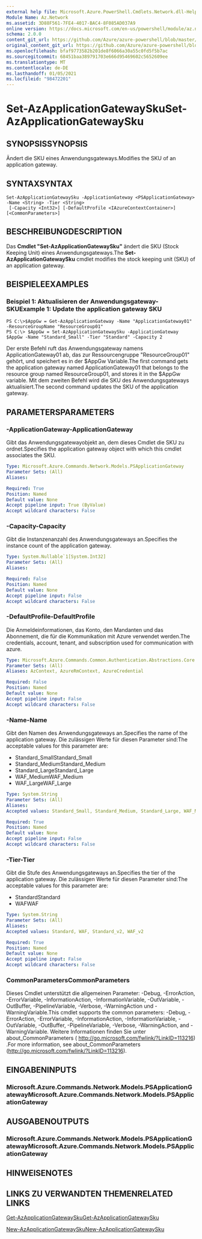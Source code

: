 ```yaml
---
external help file: Microsoft.Azure.PowerShell.Cmdlets.Network.dll-Help.xml
Module Name: Az.Network
ms.assetid: 3D88F561-7FE4-4017-BAC4-8F085AD037A9
online version: https://docs.microsoft.com/en-us/powershell/module/az.network/set-azapplicationgatewaysku
schema: 2.0.0
content_git_url: https://github.com/Azure/azure-powershell/blob/master/src/Network/Network/help/Set-AzApplicationGatewaySku.md
original_content_git_url: https://github.com/Azure/azure-powershell/blob/master/src/Network/Network/help/Set-AzApplicationGatewaySku.md
ms.openlocfilehash: bfaf9773582b201de8f6066a30a55c0fd5f5b7ac
ms.sourcegitcommit: 68451baa389791703e666d95469602c5652609ee
ms.translationtype: MT
ms.contentlocale: de-DE
ms.lasthandoff: 01/05/2021
ms.locfileid: "98472201"
---
```

# <span data-ttu-id="1d0b0-101">Set-AzApplicationGatewaySku</span><span class="sxs-lookup"><span data-stu-id="1d0b0-101">Set-AzApplicationGatewaySku</span></span>

## <span data-ttu-id="1d0b0-102">SYNOPSIS</span><span class="sxs-lookup"><span data-stu-id="1d0b0-102">SYNOPSIS</span></span>
<span data-ttu-id="1d0b0-103">Ändert die SKU eines Anwendungsgateways.</span><span class="sxs-lookup"><span data-stu-id="1d0b0-103">Modifies the SKU of an application gateway.</span></span>

## <span data-ttu-id="1d0b0-104">SYNTAX</span><span class="sxs-lookup"><span data-stu-id="1d0b0-104">SYNTAX</span></span>

```
Set-AzApplicationGatewaySku -ApplicationGateway <PSApplicationGateway> -Name <String> -Tier <String>
 [-Capacity <Int32>] [-DefaultProfile <IAzureContextContainer>] [<CommonParameters>]
```

## <span data-ttu-id="1d0b0-105">BESCHREIBUNG</span><span class="sxs-lookup"><span data-stu-id="1d0b0-105">DESCRIPTION</span></span>
<span data-ttu-id="1d0b0-106">Das **Cmdlet "Set-AzApplicationGatewaySku"** ändert die SKU (Stock Keeping Unit) eines Anwendungsgateways.</span><span class="sxs-lookup"><span data-stu-id="1d0b0-106">The **Set-AzApplicationGatewaySku** cmdlet modifies the stock keeping unit (SKU) of an application gateway.</span></span>

## <span data-ttu-id="1d0b0-107">BEISPIELE</span><span class="sxs-lookup"><span data-stu-id="1d0b0-107">EXAMPLES</span></span>

### <span data-ttu-id="1d0b0-108">Beispiel 1: Aktualisieren der Anwendungsgateway-SKU</span><span class="sxs-lookup"><span data-stu-id="1d0b0-108">Example 1: Update the application gateway SKU</span></span>
```
PS C:\>$AppGw = Get-AzApplicationGateway -Name "ApplicationGateway01" -ResourceGroupName "ResourceGroup01"
PS C:\> $AppGw = Set-AzApplicationGatewaySku -ApplicationGateway $AppGw -Name "Standard_Small" -Tier "Standard" -Capacity 2
```

<span data-ttu-id="1d0b0-109">Der erste Befehl ruft das Anwendungsgateway namens ApplicationGateway01 ab, das zur Ressourcengruppe "ResourceGroup01" gehört, und speichert es in der $AppGw Variable.</span><span class="sxs-lookup"><span data-stu-id="1d0b0-109">The first command gets the application gateway named ApplicationGateway01 that belongs to the resource group named ResourceGroup01, and stores it in the $AppGw variable.</span></span>
<span data-ttu-id="1d0b0-110">Mit dem zweiten Befehl wird die SKU des Anwendungsgateways aktualisiert.</span><span class="sxs-lookup"><span data-stu-id="1d0b0-110">The second command updates the SKU of the application gateway.</span></span>

## <span data-ttu-id="1d0b0-111">PARAMETERS</span><span class="sxs-lookup"><span data-stu-id="1d0b0-111">PARAMETERS</span></span>

### <span data-ttu-id="1d0b0-112">-ApplicationGateway</span><span class="sxs-lookup"><span data-stu-id="1d0b0-112">-ApplicationGateway</span></span>
<span data-ttu-id="1d0b0-113">Gibt das Anwendungsgatewayobjekt an, dem dieses Cmdlet die SKU zu ordnet.</span><span class="sxs-lookup"><span data-stu-id="1d0b0-113">Specifies the application gateway object with which this cmdlet associates the SKU.</span></span>

```yaml
Type: Microsoft.Azure.Commands.Network.Models.PSApplicationGateway
Parameter Sets: (All)
Aliases:

Required: True
Position: Named
Default value: None
Accept pipeline input: True (ByValue)
Accept wildcard characters: False
```

### <span data-ttu-id="1d0b0-114">-Capacity</span><span class="sxs-lookup"><span data-stu-id="1d0b0-114">-Capacity</span></span>
<span data-ttu-id="1d0b0-115">Gibt die Instanzenanzahl des Anwendungsgateways an.</span><span class="sxs-lookup"><span data-stu-id="1d0b0-115">Specifies the instance count of the application gateway.</span></span>

```yaml
Type: System.Nullable`1[System.Int32]
Parameter Sets: (All)
Aliases:

Required: False
Position: Named
Default value: None
Accept pipeline input: False
Accept wildcard characters: False
```

### <span data-ttu-id="1d0b0-116">-DefaultProfile</span><span class="sxs-lookup"><span data-stu-id="1d0b0-116">-DefaultProfile</span></span>
<span data-ttu-id="1d0b0-117">Die Anmeldeinformationen, das Konto, den Mandanten und das Abonnement, die für die Kommunikation mit Azure verwendet werden.</span><span class="sxs-lookup"><span data-stu-id="1d0b0-117">The credentials, account, tenant, and subscription used for communication with azure.</span></span>

```yaml
Type: Microsoft.Azure.Commands.Common.Authentication.Abstractions.Core.IAzureContextContainer
Parameter Sets: (All)
Aliases: AzContext, AzureRmContext, AzureCredential

Required: False
Position: Named
Default value: None
Accept pipeline input: False
Accept wildcard characters: False
```

### <span data-ttu-id="1d0b0-118">-Name</span><span class="sxs-lookup"><span data-stu-id="1d0b0-118">-Name</span></span>
<span data-ttu-id="1d0b0-119">Gibt den Namen des Anwendungsgateways an.</span><span class="sxs-lookup"><span data-stu-id="1d0b0-119">Specifies the name of the application gateway.</span></span>
<span data-ttu-id="1d0b0-120">Die zulässigen Werte für diesen Parameter sind:</span><span class="sxs-lookup"><span data-stu-id="1d0b0-120">The acceptable values for this parameter are:</span></span>
- <span data-ttu-id="1d0b0-121">Standard_Small</span><span class="sxs-lookup"><span data-stu-id="1d0b0-121">Standard_Small</span></span>
- <span data-ttu-id="1d0b0-122">Standard_Medium</span><span class="sxs-lookup"><span data-stu-id="1d0b0-122">Standard_Medium</span></span>
- <span data-ttu-id="1d0b0-123">Standard_Large</span><span class="sxs-lookup"><span data-stu-id="1d0b0-123">Standard_Large</span></span>
- <span data-ttu-id="1d0b0-124">WAF_Medium</span><span class="sxs-lookup"><span data-stu-id="1d0b0-124">WAF_Medium</span></span>
- <span data-ttu-id="1d0b0-125">WAF_Large</span><span class="sxs-lookup"><span data-stu-id="1d0b0-125">WAF_Large</span></span>

```yaml
Type: System.String
Parameter Sets: (All)
Aliases:
Accepted values: Standard_Small, Standard_Medium, Standard_Large, WAF_Medium, WAF_Large, Standard_v2, WAF_v2

Required: True
Position: Named
Default value: None
Accept pipeline input: False
Accept wildcard characters: False
```

### <span data-ttu-id="1d0b0-126">-Tier</span><span class="sxs-lookup"><span data-stu-id="1d0b0-126">-Tier</span></span>
<span data-ttu-id="1d0b0-127">Gibt die Stufe des Anwendungsgateways an.</span><span class="sxs-lookup"><span data-stu-id="1d0b0-127">Specifies the tier of the application gateway.</span></span>
<span data-ttu-id="1d0b0-128">Die zulässigen Werte für diesen Parameter sind:</span><span class="sxs-lookup"><span data-stu-id="1d0b0-128">The acceptable values for this parameter are:</span></span>
- <span data-ttu-id="1d0b0-129">Standard</span><span class="sxs-lookup"><span data-stu-id="1d0b0-129">Standard</span></span>
- <span data-ttu-id="1d0b0-130">WAF</span><span class="sxs-lookup"><span data-stu-id="1d0b0-130">WAF</span></span>

```yaml
Type: System.String
Parameter Sets: (All)
Aliases:
Accepted values: Standard, WAF, Standard_v2, WAF_v2

Required: True
Position: Named
Default value: None
Accept pipeline input: False
Accept wildcard characters: False
```

### <span data-ttu-id="1d0b0-131">CommonParameters</span><span class="sxs-lookup"><span data-stu-id="1d0b0-131">CommonParameters</span></span>
<span data-ttu-id="1d0b0-132">Dieses Cmdlet unterstützt die allgemeinen Parameter: -Debug, -ErrorAction, -ErrorVariable, -InformationAction, -InformationVariable, -OutVariable, -OutBuffer, -PipelineVariable, -Verbose, -WarningAction und -WarningVariable.</span><span class="sxs-lookup"><span data-stu-id="1d0b0-132">This cmdlet supports the common parameters: -Debug, -ErrorAction, -ErrorVariable, -InformationAction, -InformationVariable, -OutVariable, -OutBuffer, -PipelineVariable, -Verbose, -WarningAction, and -WarningVariable.</span></span> <span data-ttu-id="1d0b0-133">Weitere Informationen finden Sie unter about_CommonParameters ( http://go.microsoft.com/fwlink/?LinkID=113216) .</span><span class="sxs-lookup"><span data-stu-id="1d0b0-133">For more information, see about_CommonParameters (http://go.microsoft.com/fwlink/?LinkID=113216).</span></span>

## <span data-ttu-id="1d0b0-134">EINGABEN</span><span class="sxs-lookup"><span data-stu-id="1d0b0-134">INPUTS</span></span>

### <span data-ttu-id="1d0b0-135">Microsoft.Azure.Commands.Network.Models.PSApplicationGateway</span><span class="sxs-lookup"><span data-stu-id="1d0b0-135">Microsoft.Azure.Commands.Network.Models.PSApplicationGateway</span></span>

## <span data-ttu-id="1d0b0-136">AUSGABEN</span><span class="sxs-lookup"><span data-stu-id="1d0b0-136">OUTPUTS</span></span>

### <span data-ttu-id="1d0b0-137">Microsoft.Azure.Commands.Network.Models.PSApplicationGateway</span><span class="sxs-lookup"><span data-stu-id="1d0b0-137">Microsoft.Azure.Commands.Network.Models.PSApplicationGateway</span></span>

## <span data-ttu-id="1d0b0-138">HINWEISE</span><span class="sxs-lookup"><span data-stu-id="1d0b0-138">NOTES</span></span>

## <span data-ttu-id="1d0b0-139">LINKS ZU VERWANDTEN THEMEN</span><span class="sxs-lookup"><span data-stu-id="1d0b0-139">RELATED LINKS</span></span>

[<span data-ttu-id="1d0b0-140">Get-AzApplicationGatewaySku</span><span class="sxs-lookup"><span data-stu-id="1d0b0-140">Get-AzApplicationGatewaySku</span></span>](./Get-AzApplicationGatewaySku.md)

[<span data-ttu-id="1d0b0-141">New-AzApplicationGatewaySku</span><span class="sxs-lookup"><span data-stu-id="1d0b0-141">New-AzApplicationGatewaySku</span></span>](./New-AzApplicationGatewaySku.md)


